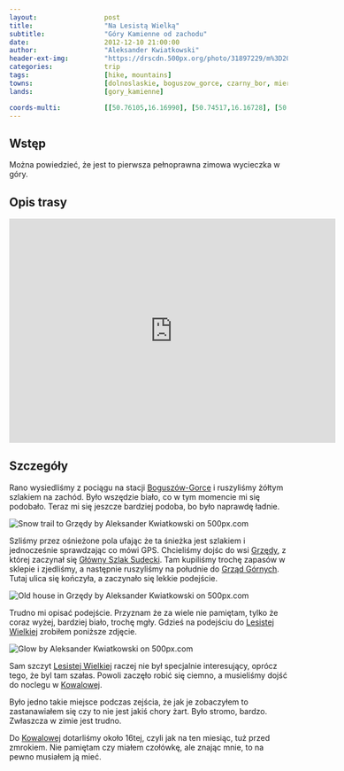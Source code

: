 ```yaml
---
layout:                 post
title:                  "Na Lesistą Wielką"
subtitle:               "Góry Kamienne od zachodu"
date:                   2012-12-10 21:00:00
author:                 "Aleksander Kwiatkowski"
header-ext-img:         "https://drscdn.500px.org/photo/31897229/m%3D2048/dcafcad935ef3832444e2725cb4c4ceb"
categories:             trip
tags:                   [hike, mountains]
towns:                  [dolnoslaskie, boguszow_gorce, czarny_bor, mieroszow]
lands:                  [gory_kamienne]

coords-multi:           [[50.76105,16.16990], [50.74517,16.16728], [50.73827,16.14261], [50.72007,16.15801], [50.70213,16.17827], [50.70221,16.19265], [50.69091,16.19874], [50.68917,16.20719]]
---
```


[wiki-boguszow-gorce]:  https://pl.wikipedia.org/wiki/Bogusz%C3%B3w-Gorce
[wiki-grzedy]:          https://pl.wikipedia.org/wiki/Grz%C4%99dy_(wojew%C3%B3dztwo_dolno%C5%9Bl%C4%85skie)
[wiki-gss]:             https://pl.wikipedia.org/wiki/G%C5%82%C3%B3wny_Szlak_Sudecki
[wiki-grzedy-gorne]:    https://pl.wikipedia.org/wiki/Grz%C4%99dy_G%C3%B3rne
[wiki-lesista]:         https://pl.wikipedia.org/wiki/Lesista_Wielka
[wiki-kowalowa]:        https://pl.wikipedia.org/wiki/Kowalowa_(wojew%C3%B3dztwo_dolno%C5%9Bl%C4%85skie)

Wstęp
-----

Można powiedzieć, że jest to pierwsza pełnoprawna zimowa wycieczka w góry.

Opis trasy
----------

<iframe height='405' width='590' frameborder='0' allowtransparency='true' scrolling='no' src='https://www.strava.com/activities/333296249/embed/917f5ab5a90edd62794b8bf919fa5bce4c5e634e'></iframe>

Szczegóły
---------

Rano wysiedliśmy z pociągu na stacji [Boguszów-Gorce][wiki-boguszow-gorce] i ruszyliśmy żółtym szlakiem na zachód.
Było wszędzie biało, co w tym momencie mi się podobało. Teraz mi się jeszcze bardziej podoba, bo było naprawdę
ładnie.

<div class='pixels-photo'>
  <p>
    <img src='https://drscdn.500px.org/photo/28655865/m%3D900/e67701c3bcf2f7a1f0022eea35db1c29' alt='Snow trail to Grzędy by Aleksander Kwiatkowski on 500px.com'>
  </p>
  <a href='https://500px.com/photo/28655865/snow-trail-to-grz%C4%99dy-by-aleksander-kwiatkowski' alt='Snow trail to Grzędy by Aleksander Kwiatkowski on 500px.com'></a>
</div>
<script type='text/javascript' src='https://500px.com/embed.js'></script>

Szliśmy przez ośnieżone pola ufając że ta śnieżka jest szlakiem i jednocześnie sprawdzając co mówi GPS.
Chcieliśmy dojśc do wsi [Grzędy][wiki-grzedy], z której zaczynał się [Główny Szlak Sudecki][wiki-gss].
Tam kupiliśmy trochę zapasów w sklepie i zjedliśmy, a następnie ruszyliśmy na południe do
[Grząd Górnych][wiki-grzedy-gorne]. Tutaj ulica się kończyła, a zaczynało się lekkie podejście.

<div class='pixels-photo'>
  <p>
    <img src='https://drscdn.500px.org/photo/28660087/m%3D900/973ad9c68452f09fa5f23e8f42badaa9' alt='Old house in Grzędy by Aleksander Kwiatkowski on 500px.com'>
  </p>
  <a href='https://500px.com/photo/28660087/old-house-in-grz%C4%99dy-by-aleksander-kwiatkowski' alt='Old house in Grzędy by Aleksander Kwiatkowski on 500px.com'></a>
</div>
<script type='text/javascript' src='https://500px.com/embed.js'></script>

Trudno mi opisać podejście. Przyznam że za wiele nie pamiętam, tylko że coraz wyżej, bardziej biało, trochę mgły.
Gdzieś na podejściu do [Lesistej Wielkiej][wiki-lesista] zrobiłem poniższe zdjęcie.

<div class='pixels-photo'>
  <p>
    <img src='https://drscdn.500px.org/photo/28660617/m%3D900/55672d2c523322dfa8883f1e54632ef7' alt='Glow by Aleksander Kwiatkowski on 500px.com'>
  </p>
  <a href='https://500px.com/photo/28660617/glow-by-aleksander-kwiatkowski' alt='Glow by Aleksander Kwiatkowski on 500px.com'></a>
</div>
<script type='text/javascript' src='https://500px.com/embed.js'></script>

Sam szczyt [Lesistej Wielkiej][wiki-lesista] raczej nie był specjalnie interesujący, oprócz tego, że byl tam szałas.
Powoli zaczęło robić się ciemno, a musieliśmy dojść do noclegu w [Kowalowej][wiki-kowalowa]. 

Było jedno takie miejsce podczas zejścia, że jak je zobaczyłem to zastanawiałem się czy to nie jest jakiś
chory żart. Było stromo, bardzo. Zwłaszcza w zimie jest trudno.

Do [Kowalowej][wiki-kowalowa] dotarliśmy około 16tej, czyli jak na ten miesiąc, tuż przed zmrokiem. Nie pamiętam czy
miałem czołówkę, ale znając mnie, to na pewno musiałem ją mieć.
